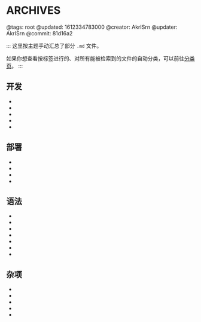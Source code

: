 # ARCHIVES

@tags: root
@updated: 1612334783000
@creator: AkrISrn
@updater: AkrISrn
@commit: 81d16a2

:::
这里按主题手动汇总了部分 `.md` 文件。

如果你想查看按标签进行的、对所有能被检索到的文件的自动分类，可以前往[分类页](/zh/categories.md "#")。
:::

## 开发

- [](/zh/docs/compile.md "#")
- [](/zh/docs/dependencies.md "#")
- [](/zh/docs/performance.md "#")
- [](/zh/docs/some-problems.md "#")
- [](/zh/docs/roadmap.md "#")

## 部署

- [](/zh/docs/config.md "#")
- [](/zh/docs/deploy.md "#")
- [](/zh/docs/browser-cache.md "#")
- [](/zh/docs/cdn.md "#")

## 语法

- [](/zh/docs/markdown-link-ext.md "#")
- [](/zh/docs/details.md "#")
- [](/zh/docs/fold-heading.md "#")
- [](/zh/docs/inline-script.md "#")
- [](/zh/docs/toc.md "#")
- [](/zh/docs/list.md "#")
- [](/zh/docs/flags.md "#")

## 杂项

- [](/zh/docs/typography.md "#")
- [](/zh/docs/unicode.md "#")
- [](/zh/docs/emoji.md "#")
- [](/zh/docs/gadget.md "#")
- [](/zh/docs/backlinks.md "#")
